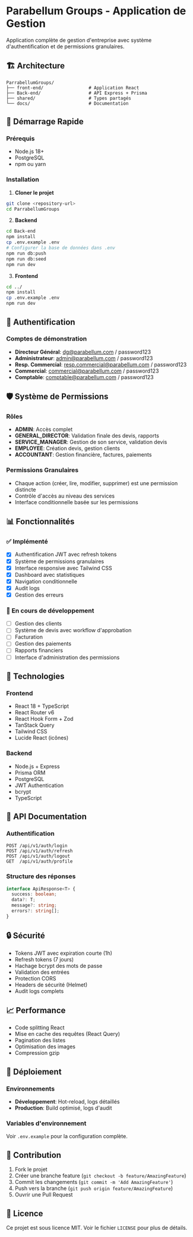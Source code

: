 # Parabellum Groups - Application de Gestion

Application complète de gestion d'entreprise avec système d'authentification et de permissions granulaires.

## 🏗️ Architecture

```
ParrabellumGroups/
├── front-end/                 # Application React
├── Back-end/                  # API Express + Prisma
├── shared/                    # Types partagés
└── docs/                      # Documentation
```

## 🚀 Démarrage Rapide

### Prérequis
- Node.js 18+
- PostgreSQL
- npm ou yarn

### Installation

1. **Cloner le projet**
```bash
git clone <repository-url>
cd ParrabellumGroups
```

2. **Backend**
```bash
cd Back-end
npm install
cp .env.example .env
# Configurer la base de données dans .env
npm run db:push
npm run db:seed
npm run dev
```

3. **Frontend**
```bash
cd ../
npm install
cp .env.example .env
npm run dev
```

## 🔐 Authentification

### Comptes de démonstration
- **Directeur Général**: dg@parabellum.com / password123
- **Administrateur**: admin@parabellum.com / password123
- **Resp. Commercial**: resp.commercial@parabellum.com / password123
- **Commercial**: commercial@parabellum.com / password123
- **Comptable**: comptable@parabellum.com / password123

## 🛡️ Système de Permissions

### Rôles
- **ADMIN**: Accès complet
- **GENERAL_DIRECTOR**: Validation finale des devis, rapports
- **SERVICE_MANAGER**: Gestion de son service, validation devis
- **EMPLOYEE**: Création devis, gestion clients
- **ACCOUNTANT**: Gestion financière, factures, paiements

### Permissions Granulaires
- Chaque action (créer, lire, modifier, supprimer) est une permission distincte
- Contrôle d'accès au niveau des services
- Interface conditionnelle basée sur les permissions

## 📊 Fonctionnalités

### ✅ Implémenté
- [x] Authentification JWT avec refresh tokens
- [x] Système de permissions granulaires
- [x] Interface responsive avec Tailwind CSS
- [x] Dashboard avec statistiques
- [x] Navigation conditionnelle
- [x] Audit logs
- [x] Gestion des erreurs

### 🚧 En cours de développement
- [ ] Gestion des clients
- [ ] Système de devis avec workflow d'approbation
- [ ] Facturation
- [ ] Gestion des paiements
- [ ] Rapports financiers
- [ ] Interface d'administration des permissions

## 🔧 Technologies

### Frontend
- React 18 + TypeScript
- React Router v6
- React Hook Form + Zod
- TanStack Query
- Tailwind CSS
- Lucide React (icônes)

### Backend
- Node.js + Express
- Prisma ORM
- PostgreSQL
- JWT Authentication
- bcrypt
- TypeScript

## 📝 API Documentation

### Authentification
```
POST /api/v1/auth/login
POST /api/v1/auth/refresh
POST /api/v1/auth/logout
GET  /api/v1/auth/profile
```

### Structure des réponses
```typescript
interface ApiResponse<T> {
  success: boolean;
  data?: T;
  message?: string;
  errors?: string[];
}
```

## 🔒 Sécurité

- Tokens JWT avec expiration courte (1h)
- Refresh tokens (7 jours)
- Hachage bcrypt des mots de passe
- Validation des entrées
- Protection CORS
- Headers de sécurité (Helmet)
- Audit logs complets

## 📈 Performance

- Code splitting React
- Mise en cache des requêtes (React Query)
- Pagination des listes
- Optimisation des images
- Compression gzip

## 🚀 Déploiement

### Environnements
- **Développement**: Hot-reload, logs détaillés
- **Production**: Build optimisé, logs d'audit

### Variables d'environnement
Voir `.env.example` pour la configuration complète.

## 🤝 Contribution

1. Fork le projet
2. Créer une branche feature (`git checkout -b feature/AmazingFeature`)
3. Commit les changements (`git commit -m 'Add AmazingFeature'`)
4. Push vers la branche (`git push origin feature/AmazingFeature`)
5. Ouvrir une Pull Request

## 📄 Licence

Ce projet est sous licence MIT. Voir le fichier `LICENSE` pour plus de détails.